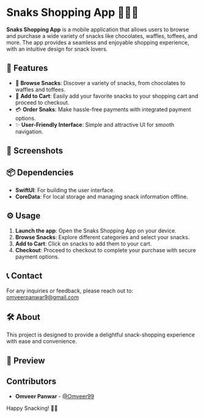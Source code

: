 # Snaks Shopping App 🍫🍬🍭

**Snaks Shopping App** is a mobile application that allows users to browse and purchase a wide variety of snacks like chocolates, waffles, toffees, and more. The app provides a seamless and enjoyable shopping experience, with an intuitive design for snack lovers.

## 🌟 Features
- 🍫 **Browse Snacks**: Discover a variety of snacks, from chocolates to waffles and toffees.
- 🛒 **Add to Cart**: Easily add your favorite snacks to your shopping cart and proceed to checkout.
- 💳 **Order Snaks**: Make hassle-free payments with integrated payment options.
- ✨ **User-Friendly Interface**: Simple and attractive UI for smooth navigation.

## 📸 Screenshots


## 📦 Dependencies
- **SwiftUI**: For building the user interface.
- **CoreData**: For local storage and managing snack information offline.


## ⚙️ Usage
1. **Launch the app**: Open the Snaks Shopping App on your device.
2. **Browse Snacks**: Explore different categories and select your snacks.
3. **Add to Cart**: Click on snacks to add them to your cart.
4. **Checkout**: Proceed to checkout to complete your purchase with secure payment options.

## 📞 Contact
For any inquiries or feedback, please reach out to: omveerpanwar9@gmail.com

## 🛠️ About
This project is designed to provide a delightful snack-shopping experience with ease and convenience.

## 🎥 Preview


## Contributors
- **Omveer Panwar** - [@Omveer99](https://github.com/Omveer99)


Happy Snacking! 🍪🎉
